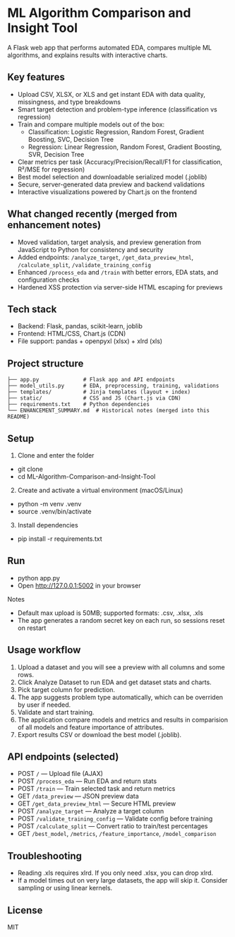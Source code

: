 # ML Algorithm Comparison and Insight Tool

A Flask web app that performs automated EDA, compares multiple ML algorithms, and explains results with interactive charts.

## Key features

- Upload CSV, XLSX, or XLS and get instant EDA with data quality, missingness, and type breakdowns
- Smart target detection and problem-type inference (classification vs regression)
- Train and compare multiple models out of the box:
  - Classification: Logistic Regression, Random Forest, Gradient Boosting, SVC, Decision Tree
  - Regression: Linear Regression, Random Forest, Gradient Boosting, SVR, Decision Tree
- Clear metrics per task (Accuracy/Precision/Recall/F1 for classification, R²/MSE for regression)
- Best model selection and downloadable serialized model (.joblib)
- Secure, server-generated data preview and backend validations
- Interactive visualizations powered by Chart.js on the frontend

## What changed recently (merged from enhancement notes)

- Moved validation, target analysis, and preview generation from JavaScript to Python for consistency and security
- Added endpoints: `/analyze_target`, `/get_data_preview_html`, `/calculate_split`, `/validate_training_config`
- Enhanced `/process_eda` and `/train` with better errors, EDA stats, and configuration checks
- Hardened XSS protection via server-side HTML escaping for previews

## Tech stack

- Backend: Flask, pandas, scikit-learn, joblib
- Frontend: HTML/CSS, Chart.js (CDN)
- File support: pandas + openpyxl (xlsx) + xlrd (xls)

## Project structure

```
├── app.py              # Flask app and API endpoints
├── model_utils.py      # EDA, preprocessing, training, validations
├── templates/          # Jinja templates (layout + index)
├── static/             # CSS and JS (Chart.js via CDN)
├── requirements.txt    # Python dependencies
└── ENHANCEMENT_SUMMARY.md  # Historical notes (merged into this README)
```

## Setup

1) Clone and enter the folder
- git clone <repository-url>
- cd ML-Algorithm-Comparison-and-Insight-Tool

2) Create and activate a virtual environment (macOS/Linux)
- python -m venv .venv
- source .venv/bin/activate

3) Install dependencies
- pip install -r requirements.txt

## Run

- python app.py
- Open http://127.0.0.1:5002 in your browser

Notes
- Default max upload is 50MB; supported formats: .csv, .xlsx, .xls
- The app generates a random secret key on each run, so sessions reset on restart

## Usage workflow

1) Upload a dataset and you will see a preview with all columns and some rows.
2) Click Analyze Dataset to run EDA and get dataset stats and charts.
3) Pick target column for prediction.
4) The app suggests problem type automatically, which can be overriden by user if needed.
5) Validate and start training.
6) The application compare models and metrics and results in comparision of all models and feature importance of attributes.
7) Export results CSV or download the best model (.joblib).

## API endpoints (selected)

- POST `/`                          — Upload file (AJAX)
- POST `/process_eda`               — Run EDA and return stats
- POST `/train`                     — Train selected task and return metrics
- GET  `/data_preview`              — JSON preview data
- GET  `/get_data_preview_html`     — Secure HTML preview
- POST `/analyze_target`            — Analyze a target column
- POST `/validate_training_config`  — Validate config before training
- POST `/calculate_split`           — Convert ratio to train/test percentages
- GET  `/best_model`, `/metrics`, `/feature_importance`, `/model_comparison`

## Troubleshooting

- Reading .xls requires xlrd. If you only need .xlsx, you can drop xlrd.
- If a model times out on very large datasets, the app will skip it. Consider sampling or using linear kernels.

## License

MIT
